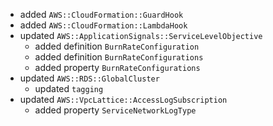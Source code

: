 - added `AWS::CloudFormation::GuardHook`
- added `AWS::CloudFormation::LambdaHook`
- updated `AWS::ApplicationSignals::ServiceLevelObjective`
  - added definition `BurnRateConfiguration`
  - added definition `BurnRateConfigurations`
  - added property `BurnRateConfigurations`
- updated `AWS::RDS::GlobalCluster`
  - updated `tagging`
- updated `AWS::VpcLattice::AccessLogSubscription`
  - added property `ServiceNetworkLogType`
